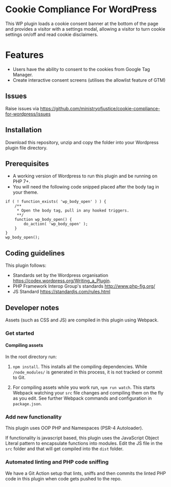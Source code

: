 # Cookie Compliance For WordPress
This WP plugin loads a cookie consent banner at the bottom of the page and provides a visitor with a settings modal, allowing a visitor to turn cookie settings on/off and read cookie disclaimers.

# Features

* Users have the ability to consent to the cookies from Google Tag Manager.
* Create interactive consent screens (utilises the allowlist feature of GTM)

## Issues

Raise issues via
<a href="https://github.com/ministryofjustice/cookie-compliance-for-wordpress/issues">https://github.com/ministryofjustice/cookie-compliance-for-wordpress/issues</a>

## Installation

Download this repository, unzip and copy the folder into your Wordpress plugin file directory.

## Prerequisites

* A working version of Wordpress to run this plugin and be running on PHP 7+.
* You will need the following code snipped placed after the body tag in your theme.

```
if ( ! function_exists( 'wp_body_open' ) ) {
    /**
     * Open the body tag, pull in any hooked triggers.
     **/
    function wp_body_open() {
        do_action( 'wp_body_open' );
    }
}
wp_body_open();
```

## Coding guidelines

This plugin follows:

* Standards set by the Wordpress organisation https://codex.wordpress.org/Writing_a_Plugin.
* PHP Framework Interop Group's standards http://www.php-fig.org/
* JS Standard https://standardjs.com/rules.html

## Developer notes

Assets (such as CSS and JS) are compiled in this plugin using Webpack.

### Get started

#### Compiling assets

In the root directory run:

1. `npm install`. This installs all the compiling dependencies. While `/node_modules/` is generated in this process, it is not tracked or commit to Git.

2. For compiling assets while you work run, `npm run watch`. This starts Webpack watching your `src` file changes and compiling them on the fly as you edit. See further Webpack commands and configuration in `package.json`.

### Add new functionality

This plugin uses OOP PHP and Namespaces (PSR-4 Autoloader).

If functionality is javascript based, this plugin uses the JavaScript Object Literal pattern to encapsulate functions into modules. Edit the JS file in the `src` folder and that will get compiled into the `dist` folder.

### Automated linting and PHP code sniffing

We have a Git Action setup that lints, sniffs and then commits the linted PHP code in this plugin when code gets pushed to the repo.
